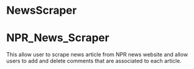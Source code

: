 # NewsScraper
# NPR_News_Scraper

This allow user to scrape news article from NPR news website and allow users to add and delete comments that are associated to each article.